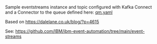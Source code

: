 Sample eventstreams instance and topic configured with Kafka Connect and a Connector to the queue defined here: [qm.yaml](../../mq/base/singleinstance-qm/qm.yaml)

Based on https://dalelane.co.uk/blog/?p=4615

See: https://github.com/IBM/ibm-event-automation/tree/main/event-streams

